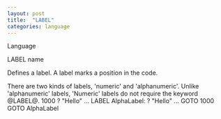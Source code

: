 ```yaml
---
layout: post
title:  "LABEL"
categories: language
---
```

Language

LABEL name

Defines a label. A label marks a position in the code.


There are two kinds of labels, 'numeric' and 'alphanumeric'. Unlike 'alphanumeric' labels, 'Numeric' labels do not require the keyword @LABEL@.
1000 ? "Hello"
...
LABEL AlphaLabel: ? "Hello"
...
GOTO 1000
GOTO AlphaLabel

